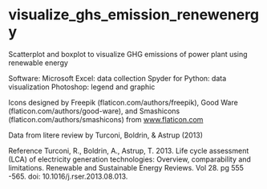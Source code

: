 # visualize_ghs_emission_renewenergy
Scatterplot and boxplot to visualize GHG emissions of power plant using renewable energy

Software:
Microsoft Excel: data collection
Spyder for Python: data visualization
Photoshop: legend and graphic

Icons designed by Freepik (flaticon.com/authors/freepik), Good Ware (flaticon.com/authors/good-ware), and Smashicons (flaticon.com/authors/smashicons) from www.flaticon.com

Data from litere review by Turconi, Boldrin, & Astrup (2013)

Reference
Turconi, R., Boldrin, A., Astrup, T. 2013. Life cycle assessment (LCA) of electricity generation technologies: Overview, comparability and limitations. Renewable and Sustainable Energy Reviews. Vol 28. pg 555 -565. doi: 10.1016/j.rser.2013.08.013.


